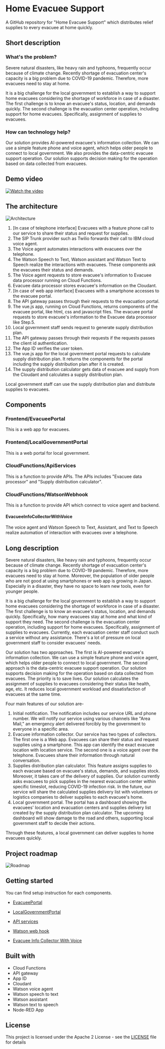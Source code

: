 # Home Evacuee Support

A GitHub repository for "Home Evacuee Support" which distributes relief supplies to every evacuee at home quickly.

## Short description

### What's the problem?

Severe natural disasters, like heavy rain and typhoons, frequently occur because of climate change. Recently shortage of evacuation center's capacity is a big problem due to COVID-19 pandemic. Therefore, more evacuees need to stay at home. 

It is a big challenge for the local government to establish a way to support home evacuees considering the shortage of workforce in case of a disaster.
The first challenge is to know an evacuee's status, location, and demands quickly.
The second challenge is the evacuation center operation, including support for home evacuees. Specifically, assignment of supplies to evacuees. 


### How can technology help?

Our solution provides AI-powered evacuee's information collection. We can use a simple feature phone and voice agent, which helps older people to connect to local government.
We also provides the data-centric evacuee support operation. Our solution supports decision making for the operation based on data collected from evacuees. 


## Demo video

[![Watch the video](thumbnail-HES.png)](https://youtu.be/lyc7my0rDY8)

## The architecture

![Architecture](system-diagram.png)


1. [In case of telephone interface] Evacuees with a feature phone call to our service to share their status and request for supplies.
2. The SIP Trunk provider such as Twilio forwards their call to IBM cloud 
voice agent.
3. The Voice agent automates interactions with evacuees over the telephone.
4. The Watson Speech to Text, Watson assistant and Watson Text to Speech realize the interactions with evacuees. These components ask the evacuees their status and demands.
5. The Voice agent requests to store evacuee's information to Evacuee data processor running on Cloud Functions.
6. Evacuee data processor stores evacuee's information on the Cloudant.
7. [In case of web app interface] Evacuees with a smartphone accesses to the evacuee portal.
8. The API gateway passes through their requests to the evacuation portal.
9. The vue.js app, running on Cloud Functions, returns components of the evacuee portal, like html, css and javascript files. The evacuee portal requests to store evacuee's information to the Evacuee data processor like Step.5.
10. Local government staff sends request to generate supply distribution plan.
11. The API gateway passes through their requests if the requests passes the client id authentication.
12. The App ID verifies the user token.
13. The vue.js app for the local government portal requests to calculate supply distribution plan. It returns the components for the portal including the supply distribution plan after it is created.
14. The supply distribution calculator gets data of evacuee and supply from the Cloudant and calculates a supply distribution plan.

Local government staff can use the supply distribution plan and distribute supplies to evacuees.


## Components

### Frontend/EvacueePortal

This is a web app for evacuees.


### Frontend/LocalGovernmentPortal

This is a web portal for local government. 


### CloudFunctions/ApiServices

This is a function to provide APIs. The APIs includes "Evacuee data processor" and "Supply distribution calculator".



### CloudFunctions/WatsonWebhook

This is a function to provide API which connect to voice agent and backend.


#### EvacueeInfoCollectorWithVoice

The voice agent and Watson Speech to Text, Assistant, and Text to Speech realize automation of interaction with evacuees over a telephone.


## Long description

Severe natural disasters, like heavy rain and typhoons, frequently occur because of climate change. Recently shortage of evacuation center's capacity is a big problem due to COVID-19 pandemic. Therefore, more evacuees need to stay at home. Moreover, the population of older people who are not good at using smartphones or web app is growing in Japan. Especially in a disaster, they have no space to learn new tools, even for younger people.

It is a big challenge for the local government to establish a way to support home evacuees considering the shortage of workforce in case of a disaster.
The first challenge is to know an evacuee's status, location, and demands quickly. Specifically, how many evacuees stay at home and what kind of support they need.
The second challenge is the evacuation center operation, including support for home evacuees. Specifically, assignment of supplies to evacuees. Currently, each evacuation center staff conduct such a service without any assistance. There's a lot of pressure on local government staff to consider evacuees' needs.

Our solution has two approaches. The first is AI-powered evacuee's information collection. We can use a simple feature phone and voice agent, which helps older people to connect to local government.
The second approach is the data-centric evacuee support operation. Our solution supports decision making for the operation based on data collected from evacuees. The priority is to save lives. Our solution calculates the assignment of supplies to evacuees considering their status like health, age, etc. It reduces local government workload and dissatisfaction of evacuees at the same time.

Four main features of our solution are-
1. Initial notification. The notification includes our service URL and phone number. We will notify our service using various channels like "Area Mail," an emergency alert delivered forcibly by the government to everyone in a specific area.
1. Evacuee information collector. Our service has two types of collectors. The first one is a Web app. Evacuees can share their status and request supplies using a smartphone. This app can identify the exact evacuee location with location service. The second one is a voice agent over the telephone. Evacuees share their information through natural conversation.
1. Supplies distribution plan calculator. This feature assigns supplies to each evacuee based on evacuee's status, demands, and supplies stock. Moreover, it takes care of the delivery of supplies. Our solution currently asks evacuees to pick supplies in the nearest evacuation center within specific timeslot, reducing COVID-19 infection risk. In the future, our service will share the calculated supplies delivery list with volunteers or logistics companies to deliver supplies to each evacuee's home.
1. Local government portal. The portal has a dashboard showing the evacuees' location and evacuation centers and supplies delivery list created by the supply distribution plan calculator. The upcoming dashboard will show damage to the road and others, supporting local government staff to decide their actions.

Through these features, a local government can deliver supplies to home evacuees quickly.



## Project roadmap

![Roadmap](roadmap.png)


## Getting started

You can find setup instruction for each components.

* [EvacueePortal](Frontend/EvacueePortal/README.md)
* [LocalGovernmentPortal](Frontend/LocalGovernmentPortal/README.md)

* [API services](CloudFunctions/ApiServices/README.md)
* [Watson web hook](CloudFunctions/WatsonWebhook/README.md)

* [Evacuee Info Collector With Voice](EvacueeInfoCollectorWithVoice/README.md)




## Built with

* Cloud Functions
* API gateway
* App ID
* Cloudant
* Watson voice agent
* Watson speech to text
* Watson assistant
* Watson text to speech
* Node-RED App



## License

This project is licensed under the Apache 2 License - see the [LICENSE](LICENSE) file for details






